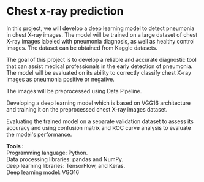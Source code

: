 # Chest x-ray prediction

In this project, we will develop a deep learning model to detect pneumonia in chest X-ray images. The model will be trained on a large dataset of chest X-ray images labeled with pneumonia diagnosis, as well as healthy control images. The dataset can be obtained from Kaggle datasets.

The goal of this project is to develop a reliable and accurate diagnostic tool that can assist medical professionals in the early detection of pneumonia. The model will be evaluated on its ability to correctly classify chest X-ray images as pneumonia positive or negative.

The images will be preprocessed using Data Pipeline.

Developing a deep learning model which is based on VGG16 architecture and training it on the preprocessed chest X-ray images dataset.

Evaluating the trained model on a separate validation dataset to assess its accuracy and using confusion matrix and ROC curve analysis to evaluate the model's performance.

**Tools :** <br >
Programming language: Python. <br >
Data processing libraries: pandas and NumPy. <br >
deep learning libraries: TensorFlow, and Keras. <br >
Deep learning model: VGG16
